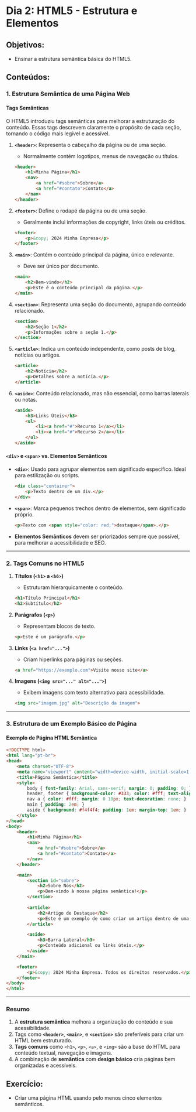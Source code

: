 # Dia 2: HTML5 - Estrutura e Elementos

## Objetivos:
- Ensinar a estrutura semântica básica do HTML5.

## Conteúdos:
### **1. Estrutura Semântica de uma Página Web**

#### **Tags Semânticas**
O HTML5 introduziu tags semânticas para melhorar a estruturação do conteúdo. Essas tags descrevem claramente o propósito de cada seção, tornando o código mais legível e acessível.

1. **`<header>`**: Representa o cabeçalho da página ou de uma seção.
   - Normalmente contém logotipos, menus de navegação ou títulos.
   ```html
   <header>
       <h1>Minha Página</h1>
       <nav>
           <a href="#sobre">Sobre</a>
           <a href="#contato">Contato</a>
       </nav>
   </header>
   ```

2. **`<footer>`**: Define o rodapé da página ou de uma seção.
   - Geralmente inclui informações de copyright, links úteis ou créditos.
   ```html
   <footer>
       <p>&copy; 2024 Minha Empresa</p>
   </footer>
   ```

3. **`<main>`**: Contém o conteúdo principal da página, único e relevante.
   - Deve ser único por documento.
   ```html
   <main>
       <h2>Bem-vindo</h2>
       <p>Este é o conteúdo principal da página.</p>
   </main>
   ```

4. **`<section>`**: Representa uma seção do documento, agrupando conteúdo relacionado.
   ```html
   <section>
       <h2>Seção 1</h2>
       <p>Informações sobre a seção 1.</p>
   </section>
   ```

5. **`<article>`**: Indica um conteúdo independente, como posts de blog, notícias ou artigos.
   ```html
   <article>
       <h2>Notícia</h2>
       <p>Detalhes sobre a notícia.</p>
   </article>
   ```

6. **`<aside>`**: Conteúdo relacionado, mas não essencial, como barras laterais ou notas.
   ```html
   <aside>
       <h3>Links Úteis</h3>
       <ul>
           <li><a href="#">Recurso 1</a></li>
           <li><a href="#">Recurso 2</a></li>
       </ul>
   </aside>
   ```

#### **`<div>` e `<span>` vs. Elementos Semânticos**
- **`<div>`**: Usado para agrupar elementos sem significado específico. Ideal para estilização ou scripts.
  ```html
  <div class="container">
      <p>Texto dentro de um div.</p>
  </div>
  ```
- **`<span>`**: Marca pequenos trechos dentro de elementos, sem significado próprio.
  ```html
  <p>Texto com <span style="color: red;">destaque</span>.</p>
  ```
- **Elementos Semânticos** devem ser priorizados sempre que possível, para melhorar a acessibilidade e SEO.

---

### **2. Tags Comuns no HTML5**

1. **Títulos (`<h1>` a `<h6>`)**
   - Estruturam hierarquicamente o conteúdo.
   ```html
   <h1>Título Principal</h1>
   <h2>Subtítulo</h2>
   ```

2. **Parágrafos (`<p>`)**
   - Representam blocos de texto.
   ```html
   <p>Este é um parágrafo.</p>
   ```

3. **Links (`<a href="...">`)**
   - Criam hiperlinks para páginas ou seções.
   ```html
   <a href="https://exemplo.com">Visite nosso site</a>
   ```

4. **Imagens (`<img src="..." alt="...">`)**
   - Exibem imagens com texto alternativo para acessibilidade.
   ```html
   <img src="imagem.jpg" alt="Descrição da imagem">
   ```

---

### **3. Estrutura de um Exemplo Básico de Página**

#### **Exemplo de Página HTML Semântica**
```html
<!DOCTYPE html>
<html lang="pt-br">
<head>
    <meta charset="UTF-8">
    <meta name="viewport" content="width=device-width, initial-scale=1.0">
    <title>Página Semântica</title>
    <style>
        body { font-family: Arial, sans-serif; margin: 0; padding: 0; }
        header, footer { background-color: #333; color: #fff; text-align: center; padding: 1em; }
        nav a { color: #fff; margin: 0 10px; text-decoration: none; }
        main { padding: 2em; }
        aside { background: #f4f4f4; padding: 1em; margin-top: 1em; }
    </style>
</head>
<body>
    <header>
        <h1>Minha Página</h1>
        <nav>
            <a href="#sobre">Sobre</a>
            <a href="#contato">Contato</a>
        </nav>
    </header>

    <main>
        <section id="sobre">
            <h2>Sobre Nós</h2>
            <p>Bem-vindo à nossa página semântica!</p>
        </section>
        
        <article>
            <h2>Artigo de Destaque</h2>
            <p>Este é um exemplo de como criar um artigo dentro de uma página HTML semântica.</p>
        </article>

        <aside>
            <h3>Barra Lateral</h3>
            <p>Conteúdo adicional ou links úteis.</p>
        </aside>
    </main>

    <footer>
        <p>&copy; 2024 Minha Empresa. Todos os direitos reservados.</p>
    </footer>
</body>
</html>
```

---

### **Resumo**
1. A **estrutura semântica** melhora a organização do conteúdo e sua acessibilidade.
2. Tags como **`<header>`**, **`<main>`**, e **`<section>`** são preferíveis para criar um HTML bem estruturado.
3. **Tags comuns** como `<h1>`, `<p>`, `<a>`, e `<img>` são a base do HTML para conteúdo textual, navegação e imagens.
4. A combinação de **semântica** com **design básico** cria páginas bem organizadas e acessíveis.

## Exercício:
- Criar uma página HTML usando pelo menos cinco elementos semânticos.
